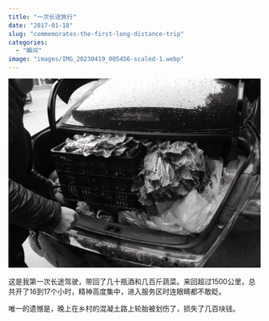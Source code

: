```yaml
---
title: "一次长途旅行"
date: "2017-01-18"
slug: "commemorates-the-first-long-distance-trip"
categories: 
  - "瞬间"
image: "images/IMG_20230419_005456-scaled-1.webp"
---
```


![](images/img_2687-1024x768.webp)

这是我第一次长途驾驶，带回了几十瓶酒和几百斤蔬菜。来回超过1500公里，总共开了16到17个小时，精神高度集中，进入服务区时连眼睛都不敢眨。

唯一的遗憾是，晚上在乡村的混凝土路上轮胎被划伤了，损失了几百块钱。